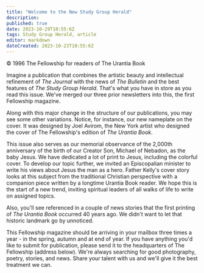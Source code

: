 ```yaml
---
title: "Welcome to the New Study Group Herald"
description: 
published: true
date: 2023-10-29T10:55:6Z
tags: Study Group Herald, article
editor: markdown
dateCreated: 2023-10-23T10:55:6Z
---
```


<p class="v-card v-sheet theme--light gray lighten-3 px-2">© 1996 The Fellowship for readers of The Urantia Book</p>

Imagine a publication that combines the artistic beauty and intellectual refinement of _The Journal_ with the news of _The Bulletin_ and the best features of _The Study Group Herald_. That's what you have in store as you read this issue. We've merged our three prior newsletters into this, the first Fellowship magazine.

Along with this major change in the structure of our publications, you may see some other variations. Notice, for instance, our new nameplate on the cover. It was designed by Joel Avirom, the New York artist who designed the cover of The Fellowship's edition of _The Urantia Book_.

This issue also serves as our memorial observance of the 2,000th anniversary of the birth of our Creator Son, Michael of Nebadon, as the baby Jesus. We have dedicated a lot of print to Jesus, including the colorful cover. To develop our topic further, we invited an Episcopalian minister to write his views about Jesus the man as a hero. Father Kelly's cover story looks at this subject from the traditional Christian perspective with a companion piece written by a longtime Urantia Book reader. We hope this is the start of a new trend, inviting spiritual leaders of all walks of life to write on assigned topics.

Also, you'll see referenced in a couple of news stories that the first printing of _The Urantia Book_ occurred 40 years ago. We didn't want to let that historic landmark go by unnoticed.

This Fellowship magazine should be arriving in your mailbox three times a year - in the spring, autumn and at end of year. If you have anything you'd like to submit for publication, please send it to the headquarters of The Fellowship (address below). We're always searching for good photography, poetry, stories, and news. Share your talent with us and we'll give it the best treatment we can.